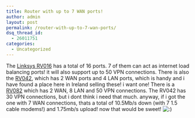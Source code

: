 ```yaml
---
title: Router with up to 7 WAN ports!
author: admin
layout: post
permalink: /router-with-up-to-7-wan-ports/
dsq_thread_id:
  - 26011751
categories:
  - Uncategorized
---
```

The [Linksys RV016][1] has a total of 16 ports. 7 of them can act as internet load balancing ports! it will also support up to 50 VPN connections. There is also the [RV042][2], which has 2 WAN ports and 4 LAN ports, which is handy and i have found a place here in Ireland selling these! i want one! There is a [RV082][3] which has 2 WAN, 8 LAN and 50 VPN connections. The RV042 has 30 VPN connections, but i dont think i need that much. anyway, if i got the one with 7 WAN connections, thats a total of 10.5Mb/s down (with 7 1.5 cable modems!) and 1.75mb/s upload! now that would be sweet! <img src="http://blog.lotas-smartman.net/wp-includes/images/smilies/icon_smile.gif" alt=":)" class="wp-smiley" />

 [1]: http://www.linksys.com/products/product.asp?grid=34&scid=29&prid=624
 [2]: http://www.linksys.com/products/product.asp?grid=34&scid=29&prid=639
 [3]: http://www.linksys.com/products/product.asp?grid=34&scid=29&prid=589